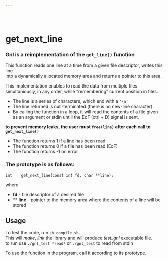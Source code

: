 ```yaml
---


---
```


<h1 id="get_next_line">get_next_line</h1>
<h3 id="gnl-is-a-reimplementation-of-the-get_line-function">Gnl is a reimplementation of the <code>get_line()</code> function</h3>
<p>This function reads one line at a time from a given file descriptor, writes this line<br>
into a dynamically allocated memory area and returns a pointer to this area.</p>
<p>This implementation enables to read the data from multiple files simultaniously, in any order, while “remembering” current position in files.</p>
<ul>
<li>The line is a series of characters, which end with a <code>'\n'</code></li>
<li>The line returned is null-terminated (there is no new-line character).</li>
<li>By calling the function in a loop, it will read the contents of a file given as an argument or stdin untill the EoF (ctrl + D) signal is sent.</li>
</ul>
<p><strong>to prevent memory leaks, the user must <code>free(line)</code> after each call to <code>get_next_line()</code></strong></p>
<ul>
<li>The function returns 1 if a line has been read</li>
<li>The function returns 0 if a file has been read (EoF)</li>
<li>The function returns -1 on error</li>
</ul>
<h3 id="the-prototype-is-as-follows">The prototype is as follows:</h3>
<p><code>int	get_next_line(const int fd, char **line);</code></p>
<p>where</p>
<ul>
<li><strong>fd</strong> - file descriptor of a desired file</li>
<li>** <strong>line</strong> - pointer to the memory area where the contents of a line will be stored</li>
</ul>
<h2 id="usage">Usage</h2>
<p>To test the code, run <code>sh compile.sh</code>.<br>
This will <em>make</em>, <em>link</em> the library and will produce <em>test_gnl</em> executable file.<br>
to run use <code>./gnl_test *read*</code> or <code>./gnl_test</code> to read from stdin</p>
<p>To use the function in the program, call it according to its prototype.</p>

